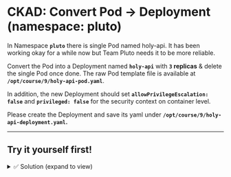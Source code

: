 # CKAD: Convert Pod → Deployment (namespace: pluto)

In Namespace **`pluto`** there is single Pod named holy-api. It has been working okay for a while now but Team Pluto needs it to be more reliable.

Convert the Pod into a Deployment named **`holy-api`** with **`3` replicas** &  delete the single Pod once done. The raw Pod template file is available at **`/opt/course/9/holy-api-pod.yaml`**.

In addition, the new Deployment should set **`allowPrivilegeEscalation: false`** and **`privileged: false`** for the security context on container level.

Please create the Deployment and save its yaml under **`/opt/course/9/holy-api-deployment.yaml`.**

---

## Try it yourself first!

<details><summary> ✅ Solution (expand to view)</summary>
  
```bash
  
# Start from the raw Pod (already provided):
cat /opt/course/9/holy-api-pod.yaml

# Create a Deployment YAML from that Pod (edit to fit below spec) and save as:
touch /opt/course/9/holy-api-deployment.yaml
```

```yaml
apiVersion: apps/v1
kind: Deployment
metadata:
  name: holy-api
  namespace: pluto
  labels:
    app: holy-api
spec:
  replicas: 3
  selector:
    matchLabels:
      app: holy-api
  template:
    metadata:
      labels:
        app: holy-api
    spec:
      containers:
      - name: app
        image: busybox:1.31.0
        command: ["/bin/sh","-c","sleep 1d"]
        securityContext:
          allowPrivilegeEscalation: false
          privileged: false
#Save this file as /opt/course/9/holy-api-deployment.yaml, then:
```

```bash
kubectl -n pluto apply -f /opt/course/9/holy-api-deployment.yaml
kubectl -n pluto delete pod holy-api
kubectl -n pluto rollout status deploy/holy-api --timeout=120s
kubectl -n pluto get deploy holy-api -o wide
```
</details>






